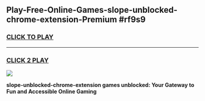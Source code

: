 
## Play-Free-Online-Games-slope-unblocked-chrome-extension-Premium #rf9s9
<h3>
<a href="https://premium.freeplayer.one?title=slope-unblocked-chrome-extension&ref=8M">CLICK TO PLAY</a></h3>
<hr>

<h3>
<a href="https://premium.freeplayer.one?title=slope-unblocked-chrome-extension&ref=8M">CLICK 2 PLAY</a>
  
</h3>

<a href="https://premium.freeplayer.one?title=slope-unblocked-chrome-extension&ref=8M"><img src="https://clearcache.store/games.png"></a>


**slope-unblocked-chrome-extension games unblocked: Your Gateway to Fun and Accessible Online Gaming**
